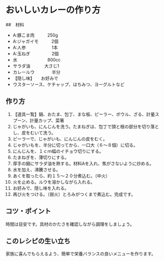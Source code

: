 # おいしいカレーの作り方

##　材料
- A:豚こま肉　　　250g
- A:ジャガイモ　　　2個
- A:人参　　　　　　1本
- A:玉ねぎ　　　　　2個
- 水　　　　　　　800cc
- サラダ油　　　 大さじ1
- カレールウ　　　　半分
- 【隠し味】　　お好みで
- ウスターソース、ケチャップ、はちみつ、ヨーグルトなど

## 作り方
1. 【道具一覧】鍋、おたま、包丁、まな板、ピーラー、ボウル、ざる、計量スプーン、計量カップ、菜箸
2. じゃがいも、にんじんを洗う。たまねぎは、包丁で頭と根の部分を切り落とし、皮をむいて洗う。
3.  ピーラーで、じゃがいも、にんじんの皮をむく。
4.  じゃがいもを、半分に切ってから、一口大（６～８個）に切る。
5.  にんじんを、１ｃｍ幅のイチョウ切りにする。
6.  たまねぎを、薄切りにする。
7.  厚手の鍋にサラダ油を熱する。材料Aを入れ、焦がさないように炒める。
8.  水を加え、沸騰させる。
9.  あくを取ったら、約１５～２０分煮込む。（中火）
10.  火を止める。ルウを溶かしながら入れる。
11.  お好みで、隠し味を入れる。
12.  再び火をつける。（弱火）とろみがつくまで煮込む。完成です。

## コツ・ポイント
時間は目安です。具材のかたさを確認しながら調理をしましょう。

## このレシピの生い立ち
家族に喜んでもらえるよう、簡単で栄養バランスの良いメニューを作ります。